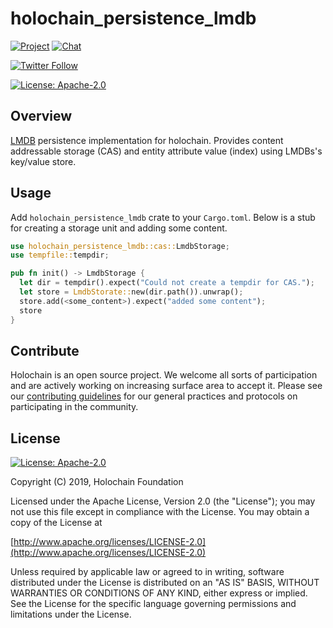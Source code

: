 # holochain_persistence_lmdb

[![Project](https://img.shields.io/badge/project-holochain-blue.svg?style=flat-square)](http://holochain.org/)
[![Chat](https://img.shields.io/badge/chat-chat%2eholochain%2enet-blue.svg?style=flat-square)](https://chat.holochain.net)

[![Twitter Follow](https://img.shields.io/twitter/follow/holochain.svg?style=social&label=Follow)](https://twitter.com/holochain)

[![License: Apache-2.0](https://img.shields.io/badge/License-Apache%202.0-blue.svg)](https://www.apache.org/licenses/LICENSE-2.0)

## Overview

[LMDB](http://www.lmdb.tech/doc/index.html) persistence implementation for holochain. Provides content addressable storage (CAS) and entity attribute value (index) using LMDBs's key/value store.

## Usage
Add `holochain_persistence_lmdb` crate to your `Cargo.toml`. Below is a stub for creating a storage unit and adding some content.

```rust
use holochain_persistence_lmdb::cas::LmdbStorage;
use tempfile::tempdir;

pub fn init() -> LmdbStorage {
  let dir = tempdir().expect("Could not create a tempdir for CAS.");
  let store = LmdbStorate::new(dir.path()).unwrap();
  store.add(<some_content>).expect("added some content");
  store
}
```


## Contribute

Holochain is an open source project.  We welcome all sorts of participation and are actively working on increasing surface area to accept it.  Please see our [contributing guidelines](https://github.com/holochain/org/blob/master/CONTRIBUTING.md) for our general practices and protocols on participating in the community.

## License
[![License: Apache-2.0](https://img.shields.io/badge/License-Apache%202.0-blue.svg)](https://www.apache.org/licenses/LICENSE-2.0)

Copyright (C) 2019, Holochain Foundation

Licensed under the Apache License, Version 2.0 (the "License");
you may not use this file except in compliance with the License.
You may obtain a copy of the License at

[http://www.apache.org/licenses/LICENSE-2.0](http://www.apache.org/licenses/LICENSE-2.0)

Unless required by applicable law or agreed to in writing, software
distributed under the License is distributed on an "AS IS" BASIS,
WITHOUT WARRANTIES OR CONDITIONS OF ANY KIND, either express or implied.
See the License for the specific language governing permissions and
limitations under the License.
